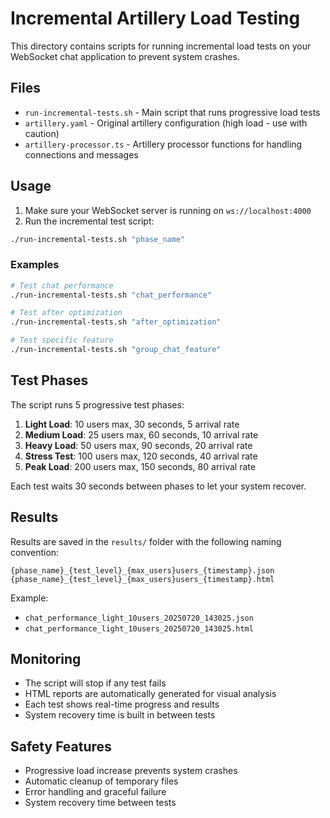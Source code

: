 # Incremental Artillery Load Testing

This directory contains scripts for running incremental load tests on your WebSocket chat application to prevent system crashes.

## Files

- `run-incremental-tests.sh` - Main script that runs progressive load tests
- `artillery.yaml` - Original artillery configuration (high load - use with caution)
- `artillery-processor.ts` - Artillery processor functions for handling connections and messages

## Usage

1. Make sure your WebSocket server is running on `ws://localhost:4000`
2. Run the incremental test script:

```bash
./run-incremental-tests.sh "phase_name"
```

### Examples

```bash
# Test chat performance
./run-incremental-tests.sh "chat_performance"

# Test after optimization
./run-incremental-tests.sh "after_optimization"

# Test specific feature
./run-incremental-tests.sh "group_chat_feature"
```

## Test Phases

The script runs 5 progressive test phases:

1. **Light Load**: 10 users max, 30 seconds, 5 arrival rate
2. **Medium Load**: 25 users max, 60 seconds, 10 arrival rate  
3. **Heavy Load**: 50 users max, 90 seconds, 20 arrival rate
4. **Stress Test**: 100 users max, 120 seconds, 40 arrival rate
5. **Peak Load**: 200 users max, 150 seconds, 80 arrival rate

Each test waits 30 seconds between phases to let your system recover.

## Results

Results are saved in the `results/` folder with the following naming convention:
```
{phase_name}_{test_level}_{max_users}users_{timestamp}.json
{phase_name}_{test_level}_{max_users}users_{timestamp}.html
```

Example:
- `chat_performance_light_10users_20250720_143025.json`
- `chat_performance_light_10users_20250720_143025.html`

## Monitoring

- The script will stop if any test fails
- HTML reports are automatically generated for visual analysis
- Each test shows real-time progress and results
- System recovery time is built in between tests

## Safety Features

- Progressive load increase prevents system crashes
- Automatic cleanup of temporary files
- Error handling and graceful failure
- System recovery time between tests